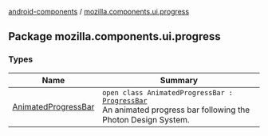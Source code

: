 [android-components](../index.md) / [mozilla.components.ui.progress](./index.md)

## Package mozilla.components.ui.progress

### Types

| Name | Summary |
|---|---|
| [AnimatedProgressBar](-animated-progress-bar/index.md) | `open class AnimatedProgressBar : `[`ProgressBar`](https://developer.android.com/reference/android/widget/ProgressBar.html)<br>An animated progress bar following the Photon Design System. |
